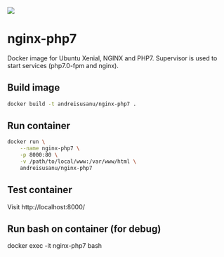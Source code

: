 [![](https://badge.imagelayers.io/andreisusanu/nginx-php7:latest.svg)](https://imagelayers.io/?images=andreisusanu/nginx-php7:latest)

nginx-php7
==========

Docker image for Ubuntu Xenial, NGINX and PHP7.
Supervisor is used to start services (php7.0-fpm and nginx).


Build image
-----------

```bash
docker build -t andreisusanu/nginx-php7 .
```


Run container
-------------
```bash
docker run \
    --name nginx-php7 \
    -p 8000:80 \
    -v /path/to/local/www:/var/www/html \
    andreisusanu/nginx-php7
```


Test container
--------------
Visit http://localhost:8000/


Run bash on container (for debug)
---------------------------------
docker exec -it nginx-php7 bash
